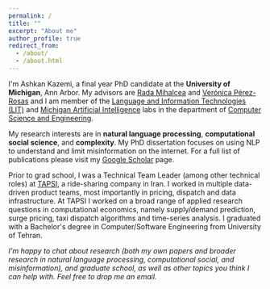 ```yaml
---
permalink: /
title: ""
excerpt: "About me"
author_profile: true
redirect_from: 
  - /about/
  - /about.html
---
```


I'm Ashkan Kazemi, a final year PhD candidate at the **University of Michigan**, Ann Arbor. My advisors are [Rada Mihalcea](https://web.eecs.umich.edu/~mihalcea/) and [Verónica Pérez-Rosas](https://vrncapr.engin.umich.edu/) and I am member of the [Language and Information Technologies (LIT)](https://lit.eecs.umich.edu/) and [Michigan Artificial Intelligence](https://ai.engin.umich.edu/) labs in the department of [Computer Science and Engineering](https://cse.engin.umich.edu/).

My research interests are in **natural language processing**, **computational social science**, and **complexity**. My PhD dissertation focuses on using NLP to understand and limit misinformation on the internet. For a full list of publications please visit my [Google Scholar](https://scholar.google.com/citations?user=Vq4f4C8AAAAJ&hl=en) page.

Prior to grad school, I was a Technical Team Leader (among other technical roles) at [TAPSI](https://tapsi.ir/), a ride-sharing company in Iran. I worked in multiple data-driven product teams, most importantly in pricing, dispatch and data infrastructure. At TAPSI I worked on a broad range of applied research questions in computational economics, namely supply/demand prediction, surge pricing, taxi dispatch algorithms and time-series analysis. I graduated with a Bachelor's degree in Computer/Software Engineering from University of Tehran.

_I'm happy to chat about research (both my own papers and broader research in natural language processing, computational social, and misinformation), and graduate school, as well as other topics you think I can help with. Feel free to drop me an email._
